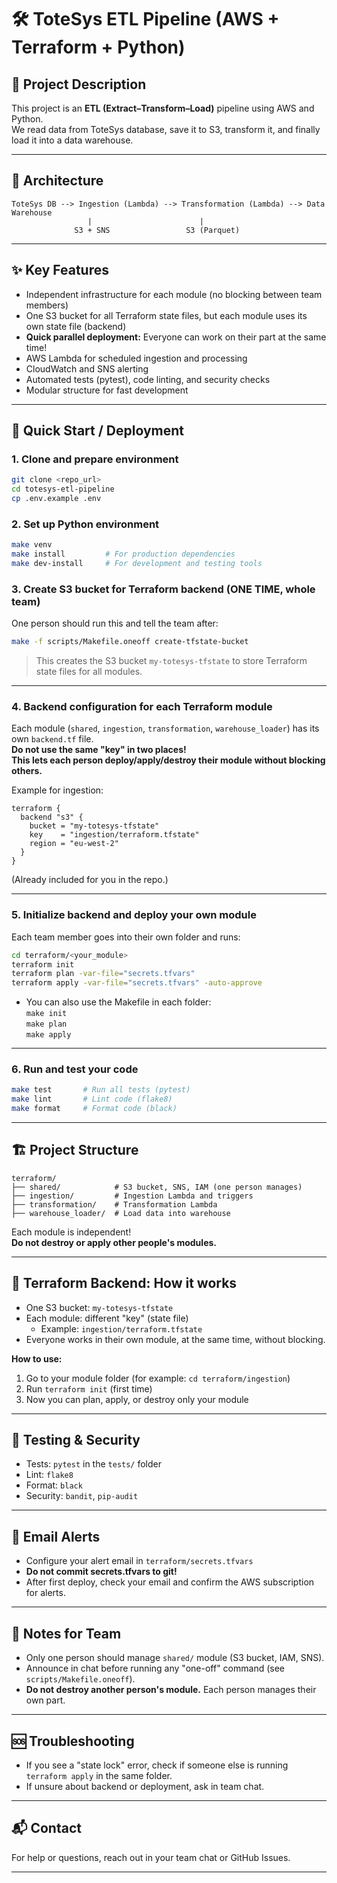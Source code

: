 # 🛠️ ToteSys ETL Pipeline (AWS + Terraform + Python)

## 📌 Project Description

This project is an **ETL (Extract–Transform–Load)** pipeline using AWS and Python.  
We read data from ToteSys database, save it to S3, transform it, and finally load it into a data warehouse.

---

## 🧱 Architecture

```
ToteSys DB --> Ingestion (Lambda) --> Transformation (Lambda) --> Data Warehouse
                 |                        |
              S3 + SNS                 S3 (Parquet)
```

---

## ✨ Key Features

- Independent infrastructure for each module (no blocking between team members)
- One S3 bucket for all Terraform state files, but each module uses its own state file (backend)
- **Quick parallel deployment:** Everyone can work on their part at the same time!
- AWS Lambda for scheduled ingestion and processing
- CloudWatch and SNS alerting
- Automated tests (pytest), code linting, and security checks
- Modular structure for fast development

---

## 🚀 Quick Start / Deployment

### 1. Clone and prepare environment

```bash
git clone <repo_url>
cd totesys-etl-pipeline
cp .env.example .env
```

### 2. Set up Python environment

```bash
make venv
make install         # For production dependencies
make dev-install     # For development and testing tools
```

### 3. Create S3 bucket for Terraform backend (ONE TIME, whole team)
One person should run this and tell the team after:

```bash
make -f scripts/Makefile.oneoff create-tfstate-bucket
```

> This creates the S3 bucket `my-totesys-tfstate` to store Terraform state files for all modules.

---

### 4. Backend configuration for each Terraform module

Each module (`shared`, `ingestion`, `transformation`, `warehouse_loader`) has its own `backend.tf` file.  
**Do not use the same "key" in two places!**  
**This lets each person deploy/apply/destroy their module without blocking others.**

Example for ingestion:
```hcl
terraform {
  backend "s3" {
    bucket = "my-totesys-tfstate"
    key    = "ingestion/terraform.tfstate"
    region = "eu-west-2"
  }
}
```
(Already included for you in the repo.)

---

### 5. Initialize backend and deploy your own module

Each team member goes into their own folder and runs:

```bash
cd terraform/<your_module>
terraform init
terraform plan -var-file="secrets.tfvars"
terraform apply -var-file="secrets.tfvars" -auto-approve
```
- You can also use the Makefile in each folder:  
  `make init`  
  `make plan`  
  `make apply`

---

### 6. Run and test your code

```bash
make test       # Run all tests (pytest)
make lint       # Lint code (flake8)
make format     # Format code (black)
```

---

## 🏗️ Project Structure

```
terraform/
├── shared/            # S3 bucket, SNS, IAM (one person manages)
├── ingestion/         # Ingestion Lambda and triggers
├── transformation/    # Transformation Lambda
├── warehouse_loader/  # Load data into warehouse
```

Each module is independent!  
**Do not destroy or apply other people's modules.**

---

## 📁 Terraform Backend: How it works

- One S3 bucket: `my-totesys-tfstate`
- Each module: different "key" (state file)
    - Example: `ingestion/terraform.tfstate`
- Everyone works in their own module, at the same time, without blocking.

**How to use:**
1. Go to your module folder (for example: `cd terraform/ingestion`)
2. Run `terraform init` (first time)
3. Now you can plan, apply, or destroy only your module

---

## 🧪 Testing & Security

- Tests: `pytest` in the `tests/` folder
- Lint: `flake8`
- Format: `black`
- Security: `bandit`, `pip-audit`

---

## 🔐 Email Alerts

- Configure your alert email in `terraform/secrets.tfvars`
- **Do not commit secrets.tfvars to git!**
- After first deploy, check your email and confirm the AWS subscription for alerts.

---

## 📣 Notes for Team

- Only one person should manage `shared/` module (S3 bucket, IAM, SNS).
- Announce in chat before running any "one-off" command (see `scripts/Makefile.oneoff`).
- **Do not destroy another person's module.** Each person manages their own part.

---

## 🆘 Troubleshooting

- If you see a "state lock" error, check if someone else is running `terraform apply` in the same folder.
- If unsure about backend or deployment, ask in team chat.

---

## 📬 Contact

For help or questions, reach out in your team chat or GitHub Issues.

---